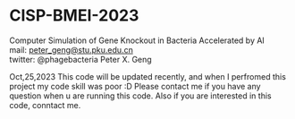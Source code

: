 # CISP-BMEI-2023
Computer Simulation of Gene Knockout in Bacteria Accelerated by AI\
mail: peter_geng@stu.pku.edu.cn\
twitter: @phagebacteria  Peter X. Geng

Oct,25,2023
This code will be updated recently, and when I perfromed this project my code skill was poor :D
Please contact me if you have any question when u are running this code.
Also if you are interested in this code, conntact me.
